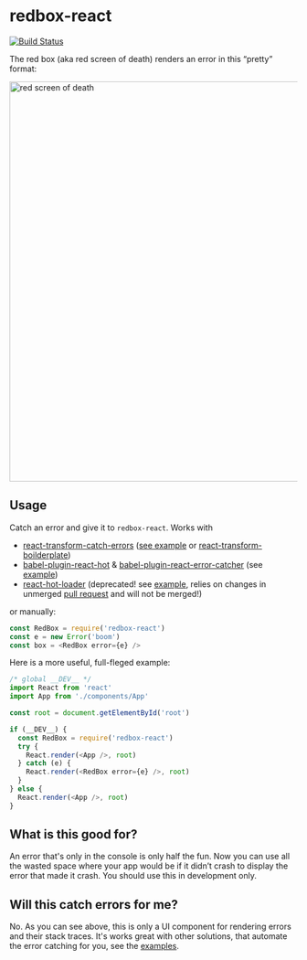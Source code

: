 # redbox-react

[![Build Status](https://travis-ci.org/KeywordBrain/redbox-react.svg?branch=master)](https://travis-ci.org/KeywordBrain/redbox-react)

The red box (aka red screen of death) renders an error in this “pretty” format:

<img src="http://i.imgur.com/9Jhlibk.png" alt="red screen of death" width="700" />

## Usage
Catch an error and give it to `redbox-react`. Works with
* [react-transform-catch-errors](https://github.com/gaearon/react-transform-catch-errors) ([see example](https://github.com/KeywordBrain/redbox-react/tree/master/examples/react-transform-catch-errors) or [react-transform-boilderplate](https://github.com/gaearon/react-transform-boilerplate/))
* [babel-plugin-react-hot](https://github.com/loggur/babel-plugin-react-hot) & [babel-plugin-react-error-catcher](https://github.com/loggur/babel-plugin-react-error-catcher) (see [example](https://github.com/KeywordBrain/redbox-react/tree/master/examples/babel-plugin-react-hot))
* [react-hot-loader](https://github.com/gaearon/react-hot-loader) (deprecated! see [example](https://github.com/KeywordBrain/redbox-react/tree/master/examples/react-hot-loader-example), relies on changes in unmerged [pull request](https://github.com/gaearon/react-hot-loader/pull/167) and will not be merged!)

or manually:

```javascript
const RedBox = require('redbox-react')
const e = new Error('boom')
const box = <RedBox error={e} />
```

Here is a more useful, full-fleged example:

```javascript
/* global __DEV__ */
import React from 'react'
import App from './components/App'

const root = document.getElementById('root')

if (__DEV__) {
  const RedBox = require('redbox-react')
  try {
    React.render(<App />, root)
  } catch (e) {
    React.render(<RedBox error={e} />, root)
  }
} else {
  React.render(<App />, root)
}
```

## What is this good for?
An error that's only in the console is only half the fun. Now you can use all the wasted space where your app would be if it didn’t crash to display the error that made it crash. You should use this in development only.

## Will this catch errors for me?
No. As you can see above, this is only a UI component for rendering errors and their stack traces. It's works great with other solutions, that automate the error catching for you, see the [examples](https://github.com/KeywordBrain/redbox-react/tree/master/examples).
